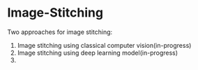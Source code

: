 # Image-Stitching

Two approaches for image stitching:
1. Image stitching using classical computer vision(in-progress)
2. Image stitching using deep learning model(in-progress)
3.
